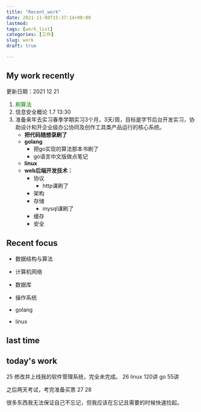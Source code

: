 ```yaml
---
title: "Recent_work"
date: 2021-11-08T15:37:14+08:00
lastmod:
tags: [work_list]
categories: [工作]
slug: work
draft: true

---
```


## My work recently

更新日期：2021 12 21

1. <font color=Green>刷算法</font>
3. 信息安全概论 1.7 13:30
4. 准备来年去实习春季学期实习3个月，3天/周，目标是字节后台开发实习，协助设计和开企业级办公协同及创作工具类产品运行的核心系统。
     - **把代码随想录刷了**
     - **golang**
          - 把go实现的算法那本书刷了
          - go语言中文版做点笔记
     - **linux**
     - **web后端开发技术：**
          - 协议
               - http课刷了
          - 架构
          - 存储
               - mysql课刷了
          - 缓存
          - 安全
## Recent focus

- 数据结构与算法

- 计算机网络

- 数据库

- 操作系统

- golang

- linux

  
## last time
  
  
## today's work

25
修改并上线我的软件管理系统，完全未完成。
26
linux 120讲
go 55讲


之后两天考试，考完准备买票
27
28



很多东西我无法保证自己不忘记，但我应该在忘记且需要的时候快速捡起。



